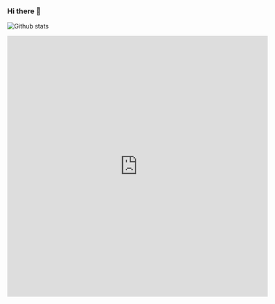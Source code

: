 ### Hi there 👋

![Github stats](https://github-readme-stats.vercel.app/api?username=nermiin&theme=react&show_icons=true&count_private=true)

<iframe width="600" height="600" src="https://ionicabizau.github.io/github-profile-languages/api.html?nermiin" frameborder="0"></iframe>


<!--
**nermiin/nermiin** is a ✨ _special_ ✨ repository because its `README.md` (this file) appears on your GitHub profile.

Here are some ideas to get you started:

- 🔭 I’m currently working on ...
- 🌱 I’m currently learning ...
- 👯 I’m looking to collaborate on ...
- 🤔 I’m looking for help with ...
- 💬 Ask me about ...
- 📫 How to reach me: ...
- 😄 Pronouns: ...
- ⚡ Fun fact: ...
-->

